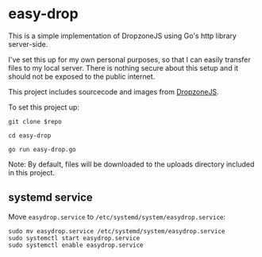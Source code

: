 easy-drop
=========

This is a simple implementation of DropzoneJS using Go's http library server-side.

I've set this up for my own personal purposes, so that I can easily transfer files to my local server. There is nothing secure about this setup and it should not be exposed to the public internet.

This project includes sourcecode and images from [DropzoneJS](http://www.dropzonejs.com/).

To set this project up:

`git clone $repo`

`cd easy-drop`

`go run easy-drop.go`

Note: By default, files will be downloaded to the uploads directory included in this project.


systemd service
---------------
Move `easydrop.service` to `/etc/systemd/system/easydrop.service`:

```
sudo mv easydrop.service /etc/systemd/system/easydrop.service
sudo systemctl start easydrop.service 
sudo systemctl enable easydrop.service
```
